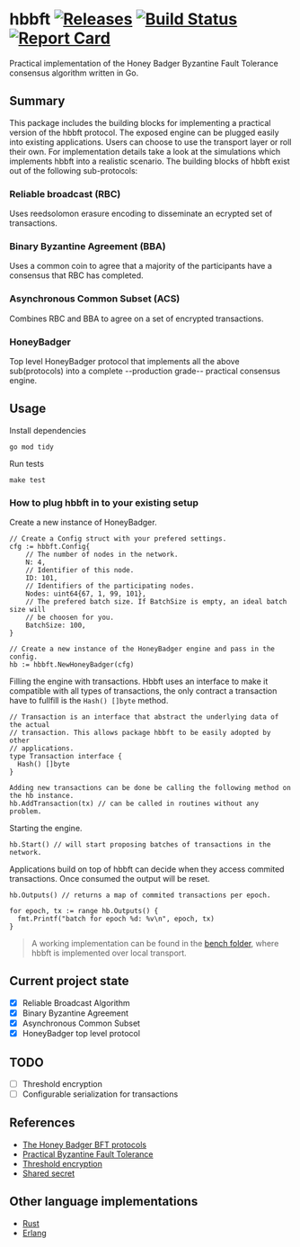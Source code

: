 # hbbft [![Releases](https://img.shields.io/github/tag/anthdm/hbbft.svg?style=flat)](https://github.com/anthdm/hbbft/releases) [![Build Status](https://circleci.com/gh/anthdm/hbbft/tree/master.svg?style=shield)](https://circleci.com/gh/anthdm/hbbft/tree/master) [![Report Card](https://goreportcard.com/badge/github.com/anthdm/hbbft)](https://goreportcard.com/report/github.com/anthdm/hbbft)

Practical implementation of the Honey Badger Byzantine Fault Tolerance consensus algorithm written in Go.

## Summary

This package includes the building blocks for implementing a practical version of the hbbft protocol. The exposed engine can be plugged easily into existing applications. Users can choose to use the transport layer or roll their own. For implementation details take a look at the simulations which implements hbbft into a realistic scenario. The building blocks of hbbft exist out of the following sub-protocols:

### Reliable broadcast (RBC)

Uses reedsolomon erasure encoding to disseminate an ecrypted set of transactions.

### Binary Byzantine Agreement (BBA)

Uses a common coin to agree that a majority of the participants have a consensus that RBC has completed.

### Asynchronous Common Subset (ACS)

Combines RBC and BBA to agree on a set of encrypted transactions.

### HoneyBadger

Top level HoneyBadger protocol that implements all the above sub(protocols) into a complete --production grade-- practical consensus engine.

## Usage

Install dependencies

```shell
go mod tidy
```

Run tests

```shell
make test
```

### How to plug hbbft in to your existing setup

Create a new instance of HoneyBadger.

```golang
// Create a Config struct with your prefered settings.
cfg := hbbft.Config{
    // The number of nodes in the network.
    N: 4,
    // Identifier of this node.
    ID: 101,
    // Identifiers of the participating nodes.
    Nodes: uint64{67, 1, 99, 101},
    // The prefered batch size. If BatchSize is empty, an ideal batch size will
    // be choosen for you.
    BatchSize: 100,
}

// Create a new instance of the HoneyBadger engine and pass in the config.
hb := hbbft.NewHoneyBadger(cfg)
```

Filling the engine with transactions. Hbbft uses an interface to make it compatible with all types of transactions, the only contract a transaction have to fullfill is the `Hash() []byte` method.

```golang
// Transaction is an interface that abstract the underlying data of the actual
// transaction. This allows package hbbft to be easily adopted by other
// applications.
type Transaction interface {
  Hash() []byte
}

Adding new transactions can be done be calling the following method on the hb instance.
hb.AddTransaction(tx) // can be called in routines without any problem.
```

Starting the engine.

```golang
hb.Start() // will start proposing batches of transactions in the network.
```

Applications build on top of hbbft can decide when they access commited transactions. Once consumed the output will be reset.

```golang
hb.Outputs() // returns a map of commited transactions per epoch.

for epoch, tx := range hb.Outputs() {
  fmt.Printf("batch for epoch %d: %v\n", epoch, tx)
}
```

>A working implementation can be found in the [bench folder](https://github.com/anthdm/hbbft/tree/master/bench), where hbbft is implemented over local transport.

## Current project state

- [x] Reliable Broadcast Algorithm
- [x] Binary Byzantine Agreement
- [x] Asynchronous Common Subset
- [x] HoneyBadger top level protocol

## TODO

- [ ] Threshold encryption
- [ ] Configurable serialization for transactions

## References

- [The Honey Badger BFT protocols](https://eprint.iacr.org/2016/199.pdf)
- [Practical Byzantine Fault Tolerance](http://pmg.csail.mit.edu/papers/osdi99.pdf)
- [Threshold encryption](https://en.wikipedia.org/wiki/Threshold_cryptosystem)
- [Shared secret](https://en.wikipedia.org/wiki/Shared_secret)

## Other language implementations

- [Rust](https://github.com/poanetwork/hbbft)
- [Erlang](https://github.com/helium/erlang-hbbft)
